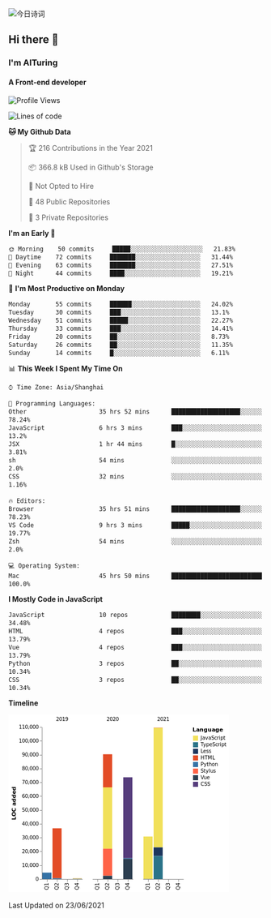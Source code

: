 <img alt="今日诗词" src="https://v2.jinrishici.com/one.svg?font-size=30&spacing=2&color=skyblue" style="max-width:100%; display: block; margin: 0 auto;">

## Hi there 👋
### I'm AITuring
#### A Front-end developer

<!-- <img src="./dhx.gif" width="400px"/> -->

<!--START_SECTION:waka-->
![Profile Views](http://img.shields.io/badge/Profile%20Views-11-blue)

![Lines of code](https://img.shields.io/badge/From%20Hello%20World%20I%27ve%20Written-346337%20lines%20of%20code-blue)

**🐱 My Github Data** 

> 🏆 216 Contributions in the Year 2021
 > 
> 📦 366.8 kB Used in Github's Storage 
 > 
> 🚫 Not Opted to Hire
 > 
> 📜 48 Public Repositories 
 > 
> 🔑 3 Private Repositories  
 > 
**I'm an Early 🐤** 

```text
🌞 Morning    50 commits     █████░░░░░░░░░░░░░░░░░░░░   21.83% 
🌆 Daytime    72 commits     ███████░░░░░░░░░░░░░░░░░░   31.44% 
🌃 Evening    63 commits     ███████░░░░░░░░░░░░░░░░░░   27.51% 
🌙 Night      44 commits     ████░░░░░░░░░░░░░░░░░░░░░   19.21%

```
📅 **I'm Most Productive on Monday** 

```text
Monday       55 commits     ██████░░░░░░░░░░░░░░░░░░░   24.02% 
Tuesday      30 commits     ███░░░░░░░░░░░░░░░░░░░░░░   13.1% 
Wednesday    51 commits     █████░░░░░░░░░░░░░░░░░░░░   22.27% 
Thursday     33 commits     ███░░░░░░░░░░░░░░░░░░░░░░   14.41% 
Friday       20 commits     ██░░░░░░░░░░░░░░░░░░░░░░░   8.73% 
Saturday     26 commits     ██░░░░░░░░░░░░░░░░░░░░░░░   11.35% 
Sunday       14 commits     █░░░░░░░░░░░░░░░░░░░░░░░░   6.11%

```


📊 **This Week I Spent My Time On** 

```text
⌚︎ Time Zone: Asia/Shanghai

💬 Programming Languages: 
Other                    35 hrs 52 mins      ███████████████████░░░░░░   78.24% 
JavaScript               6 hrs 3 mins        ███░░░░░░░░░░░░░░░░░░░░░░   13.2% 
JSX                      1 hr 44 mins        █░░░░░░░░░░░░░░░░░░░░░░░░   3.81% 
sh                       54 mins             ░░░░░░░░░░░░░░░░░░░░░░░░░   2.0% 
CSS                      32 mins             ░░░░░░░░░░░░░░░░░░░░░░░░░   1.16%

🔥 Editors: 
Browser                  35 hrs 51 mins      ███████████████████░░░░░░   78.23% 
VS Code                  9 hrs 3 mins        █████░░░░░░░░░░░░░░░░░░░░   19.77% 
Zsh                      54 mins             ░░░░░░░░░░░░░░░░░░░░░░░░░   2.0%

💻 Operating System: 
Mac                      45 hrs 50 mins      █████████████████████████   100.0%

```

**I Mostly Code in JavaScript** 

```text
JavaScript               10 repos            ████████░░░░░░░░░░░░░░░░░   34.48% 
HTML                     4 repos             ███░░░░░░░░░░░░░░░░░░░░░░   13.79% 
Vue                      4 repos             ███░░░░░░░░░░░░░░░░░░░░░░   13.79% 
Python                   3 repos             ██░░░░░░░░░░░░░░░░░░░░░░░   10.34% 
CSS                      3 repos             ██░░░░░░░░░░░░░░░░░░░░░░░   10.34%

```


**Timeline**

![Chart not found](https://raw.githubusercontent.com/AITuring/AITuring/main/charts/bar_graph.png) 


 Last Updated on 23/06/2021
<!--END_SECTION:waka-->


